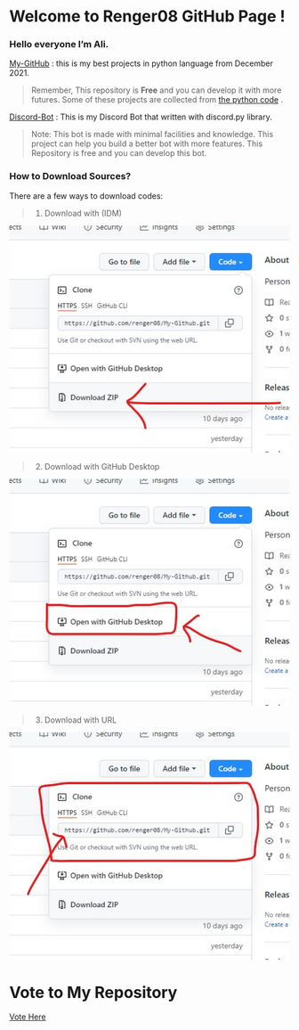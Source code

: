 # Welcome to Renger08 GitHub Page !

### Hello everyone I’m Ali. 
[My-GitHub](https://github.com/renger08/My-Github) : this is my best projects in python language from December 2021.

>Remember, 
This repository is **Free** and you can develop it with more futures. Some of these projects are collected from [the python code](https://www.thepythoncode.com) .


[Discord-Bot](https://github.com/renger08/Discord-Bot) : This is my Discord Bot that written with discord.py library.

> Note:
This bot is made with minimal facilities and knowledge. This project can help you build a better bot with more features. This Repository is free and you can develop this bot.

### How to Download Sources?

There are a few ways to download codes:
> 1. Download with (IDM)

![this is a image](/assets/images/image1.jpg)



> 2. Download with GitHub Desktop

![this is a image](/assets/images/image2.jpg)




> 3. Download with URL

![this is a image](/assets/images/image3.jpg)


# Vote to My Repository

[Vote Here](https://take.quiz-maker.com/poll4249848x4D00B105-134)
